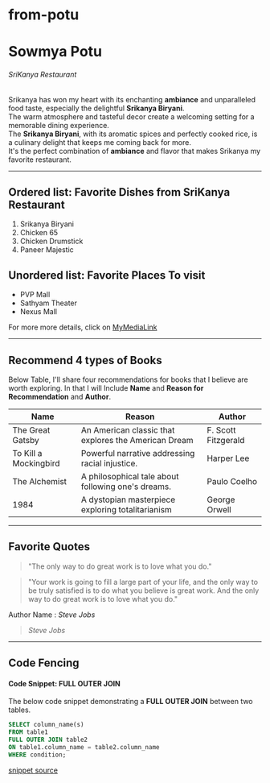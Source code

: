 # from-potu
# Sowmya Potu
###### SriKanya Restaurant
Srikanya has won my heart with its enchanting **ambiance** and unparalleled food taste, especially the delightful **Srikanya Biryani**. <br>The warm atmosphere and tasteful decor create a welcoming setting for a memorable dining experience. <br>The **Srikanya Biryani**, with its aromatic spices and perfectly cooked rice, is a culinary delight that keeps me coming back for more.<br> It's the perfect combination of **ambiance** and flavor that makes Srikanya my favorite restaurant.

---
## Ordered list: Favorite Dishes from SriKanya Restaurant
1. Srikanya Biryani
2. Chicken 65
3. Chicken Drumstick
4. Paneer Majestic


## Unordered list: Favorite Places To visit
* PVP Mall
* Sathyam Theater
* Nexus Mall

For more more details, click on [MyMediaLink](/MyMedia.md)

---
## Recommend 4 types of Books
Below Table, I'll share four recommendations for books that I believe are worth exploring. In that I will Include **Name** and **Reason for Recommendation** and **Author**.

| Name | Reason | Author|
| --- | ---| --- |
|  The Great Gatsby|An American classic that explores the American Dream | F. Scott Fitzgerald  |
|To Kill a Mockingbird|Powerful narrative addressing racial injustice.|Harper Lee |
|The Alchemist|A philosophical tale about following one's dreams.|Paulo Coelho|
|1984|A dystopian masterpiece exploring totalitarianism|George Orwell |

---

## Favorite Quotes

> "The only way to do great work is to love what you do."  

> "Your work is going to fill a large part of your life, and the only way to be truly satisfied is to do what you believe is great work. And the only way to do great work is to love what you do."  

Author Name : *Steve Jobs*

> *Steve Jobs*
---
## Code Fencing

#### Code Snippet: FULL OUTER JOIN

The below code snippet demonstrating a **FULL OUTER JOIN** between two tables.

```sql
SELECT column_name(s)
FROM table1
FULL OUTER JOIN table2
ON table1.column_name = table2.column_name
WHERE condition;
```
[snippet source](https://code.pieces.app/collections/sql)


  


